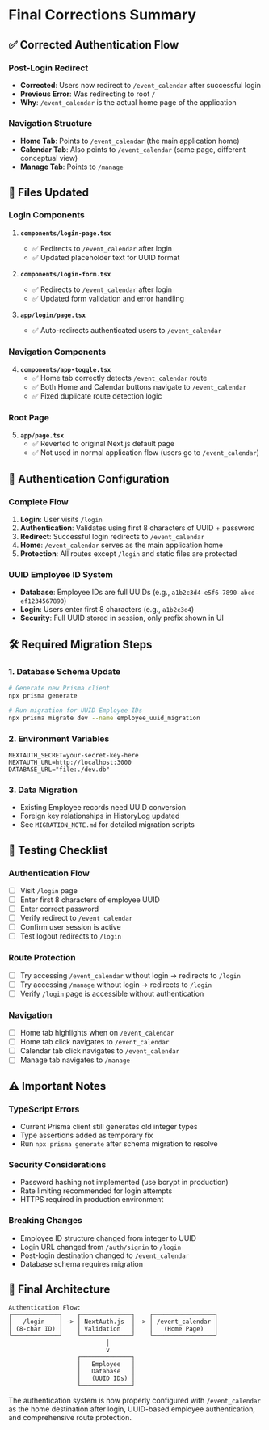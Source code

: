 # Final Corrections Summary

## ✅ **Corrected Authentication Flow**

### Post-Login Redirect
- **Corrected**: Users now redirect to `/event_calendar` after successful login
- **Previous Error**: Was redirecting to root `/`
- **Why**: `/event_calendar` is the actual home page of the application

### Navigation Structure
- **Home Tab**: Points to `/event_calendar` (the main application home)
- **Calendar Tab**: Also points to `/event_calendar` (same page, different conceptual view)
- **Manage Tab**: Points to `/manage`

## 📁 **Files Updated**

### Login Components
1. **`components/login-page.tsx`**
   - ✅ Redirects to `/event_calendar` after login
   - ✅ Updated placeholder text for UUID format

2. **`components/login-form.tsx`**
   - ✅ Redirects to `/event_calendar` after login
   - ✅ Updated form validation and error handling

3. **`app/login/page.tsx`**
   - ✅ Auto-redirects authenticated users to `/event_calendar`

### Navigation Components
4. **`components/app-toggle.tsx`**
   - ✅ Home tab correctly detects `/event_calendar` route
   - ✅ Both Home and Calendar buttons navigate to `/event_calendar`
   - ✅ Fixed duplicate route detection logic

### Root Page
5. **`app/page.tsx`**
   - ✅ Reverted to original Next.js default page
   - ✅ Not used in normal application flow (users go to `/event_calendar`)

## 🔧 **Authentication Configuration**

### Complete Flow
1. **Login**: User visits `/login`
2. **Authentication**: Validates using first 8 characters of UUID + password
3. **Redirect**: Successful login redirects to `/event_calendar`
4. **Home**: `/event_calendar` serves as the main application home
5. **Protection**: All routes except `/login` and static files are protected

### UUID Employee ID System
- **Database**: Employee IDs are full UUIDs (e.g., `a1b2c3d4-e5f6-7890-abcd-ef1234567890`)
- **Login**: Users enter first 8 characters (e.g., `a1b2c3d4`)
- **Security**: Full UUID stored in session, only prefix shown in UI

## 🛠 **Required Migration Steps**

### 1. Database Schema Update
```bash
# Generate new Prisma client
npx prisma generate

# Run migration for UUID Employee IDs
npx prisma migrate dev --name employee_uuid_migration
```

### 2. Environment Variables
```env
NEXTAUTH_SECRET=your-secret-key-here
NEXTAUTH_URL=http://localhost:3000
DATABASE_URL="file:./dev.db"
```

### 3. Data Migration
- Existing Employee records need UUID conversion
- Foreign key relationships in HistoryLog updated
- See `MIGRATION_NOTE.md` for detailed migration scripts

## 🧪 **Testing Checklist**

### Authentication Flow
- [ ] Visit `/login` page
- [ ] Enter first 8 characters of employee UUID
- [ ] Enter correct password
- [ ] Verify redirect to `/event_calendar`
- [ ] Confirm user session is active
- [ ] Test logout redirects to `/login`

### Route Protection
- [ ] Try accessing `/event_calendar` without login → redirects to `/login`
- [ ] Try accessing `/manage` without login → redirects to `/login`
- [ ] Verify `/login` page is accessible without authentication

### Navigation
- [ ] Home tab highlights when on `/event_calendar`
- [ ] Home tab click navigates to `/event_calendar`
- [ ] Calendar tab click navigates to `/event_calendar`
- [ ] Manage tab navigates to `/manage`

## ⚠️ **Important Notes**

### TypeScript Errors
- Current Prisma client still generates old integer types
- Type assertions added as temporary fix
- Run `npx prisma generate` after schema migration to resolve

### Security Considerations
- Password hashing not implemented (use bcrypt in production)
- Rate limiting recommended for login attempts
- HTTPS required in production environment

### Breaking Changes
- Employee ID structure changed from integer to UUID
- Login URL changed from `/auth/signin` to `/login`
- Post-login destination changed to `/event_calendar`
- Database schema requires migration

## 🎯 **Final Architecture**

```
Authentication Flow:
┌─────────────┐    ┌──────────────┐    ┌─────────────────┐
│   /login    │ -> │ NextAuth.js  │ -> │ /event_calendar │
│ (8-char ID) │    │ Validation   │    │   (Home Page)   │
└─────────────┘    └──────────────┘    └─────────────────┘
                           │
                           v
                   ┌──────────────┐
                   │   Employee   │
                   │   Database   │
                   │   (UUID IDs) │
                   └──────────────┘
```

The authentication system is now properly configured with `/event_calendar` as the home destination after login, UUID-based employee authentication, and comprehensive route protection.
